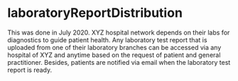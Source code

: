 # laboratoryReportDistribution
This was done in July 2020.
XYZ hospital network depends on their labs for diagnostics to guide patient health. 
Any laboratory test report that is uploaded from one of their laboratory branches can be accessed via any hospital of XYZ and anytime 
based on the request of patient and general practitioner. 
Besides, patients are notified via email when the laboratory test report is ready. 
